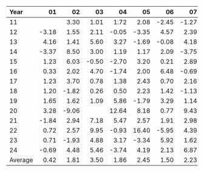 | Year    |               01   |               02   |               03   |               04   |               05   |               06   |               07   |               08   |               09   |               10   |               11   |               12   |     Average       |     Yearly       |
|:--------|-------------------:|-------------------:|-------------------:|-------------------:|-------------------:|-------------------:|-------------------:|-------------------:|-------------------:|-------------------:|-------------------:|-------------------:|------------------:|-----------------:|
| 11      |                    |               3.30 |               1.01 |               1.72 |               2.08 |              -2.45 |              -1.27 |                    |              -1.33 |               3.00 |               4.37 |               4.45 |              1.49 |            17.85 |
| 12      |              -3.18 |               1.55 |               2.11 |              -0.05 |              -3.35 |               4.57 |               2.39 |               1.65 |               2.73 |               0.63 |               0.50 |              -1.77 |              0.65 |             7.78 |
| 13      |               4.16 |               1.41 |               5.60 |               3.27 |              -1.69 |              -0.08 |               4.18 |              -3.15 |               0.70 |               3.91 |               1.07 |               3.37 |              1.90 |            22.75 |
| 14      |              -3.37 |               8.50 |               3.00 |               1.19 |               1.17 |               2.09 |              -3.75 |               5.17 |              -2.15 |               3.90 |               3.58 |               1.28 |              1.72 |            20.61 |
| 15      |               1.23 |               6.03 |              -0.50 |              -2.70 |               3.20 |               0.21 |               2.89 |              -5.03 |               5.08 |               6.33 |               1.60 |              -0.74 |              1.47 |            17.60 |
| 16      |               0.33 |               2.02 |               4.70 |              -1.74 |               2.00 |               6.48 |              -0.69 |              -0.08 |              -1.00 |              -3.55 |               0.27 |               2.34 |              0.92 |            11.08 |
| 17      |               1.23 |               3.70 |               0.78 |               1.38 |               2.43 |               0.70 |               2.16 |              -1.27 |               2.24 |               2.87 |               0.34 |              -3.86 |              1.06 |            12.70 |
| 18      |               1.20 |              -1.82 |               0.26 |               0.50 |               2.23 |               1.42 |              -1.13 |               2.20 |              -2.63 |              -5.00 |               3.07 |              -3.70 |             -0.28 |            -3.40 |
| 19      |               1.65 |               1.62 |               1.09 |               5.86 |              -1.79 |               3.29 |               1.14 |               4.98 |               3.20 |              -0.08 |               0.49 |               1.24 |              1.89 |            22.69 |
| 20      |               3.28 |              -9.06 |                    |              12.64 |               8.18 |               0.77 |               9.43 |               6.21 |               0.36 |               1.43 |               4.11 |               1.07 |              3.49 |            41.92 |
| 21      |              -1.84 |               2.94 |               7.18 |               5.47 |               2.57 |               1.91 |               2.98 |               4.04 |              -5.02 |               3.96 |               1.94 |              12.08 |              3.18 |            38.20 |
| 22      |               0.72 |               2.57 |               9.95 |              -0.93 |              16.40 |              -5.95 |               4.39 |              -2.66 |              -6.50 |              14.47 |               3.92 |              -1.66 |              2.89 |            34.72 |
| 23      |               0.71 |              -1.93 |               4.88 |               3.17 |              -3.34 |               5.92 |               1.62 |               2.83 |              -2.86 |               0.33 |               5.99 |               3.87 |              1.77 |            21.19 |
| 24      |              -0.69 |               4.48 |               5.46 |              -3.74 |               4.19 |               2.13 |               6.87 |               5.03 |               1.64 |              -2.32 |               2.69 |                    |              2.34 |            28.08 |
| Average |               0.42 |               1.81 |               3.50 |               1.86 |               2.45 |               1.50 |               2.23 |               1.53 |              -0.40 |               2.13 |               2.42 |               1.38 |              1.75 |            20.98 |